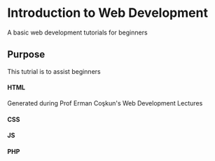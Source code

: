 # Introduction to Web Development

A basic web development tutorials for beginners 

## Purpose
This tutrial is to assist beginners 

#### HTML
  Generated during Prof Erman Coşkun's Web Development Lectures
  
#### CSS

#### JS

#### PHP





